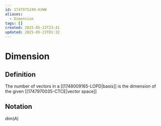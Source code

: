 ```yaml
---
id: 1747975249-HJWW
aliases:
  - Dimension
tags: []
created: 2025-05-22T23:41
updated: 2025-05-23T01:32
---
```


# Dimension
## Definition
The number of vectors in a [[1748009165-LOPD|basis]] is the dimension of the given [[1747970035-CTCE|vector space]]
## Notation
$\text{dim}(A)$
